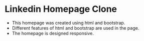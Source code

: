 # Linkedin Homepage Clone

* This homepage was created using html and bootstrap.
* Different features of html and bootstrap are used in the page.
* The homepage is designed responsive.
